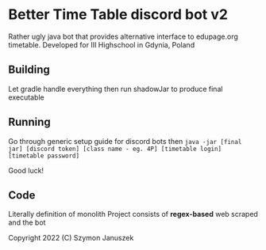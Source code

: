 # Better Time Table discord bot v2

Rather ugly java bot that provides alternative interface to edupage.org timetable.
Developed for III Highschool in Gdynia, Poland

## Building
Let gradle handle everything then run shadowJar to produce final executable

## Running
Go through generic setup guide for discord bots
then `java -jar [final jar] [discord token] [class name - eg. 4P] [timetable login] [timetable password]`

Good luck!

## Code
Literally definition of monolith
Project consists of **regex-based** web scraped and the bot

Copyright 2022 (C) Szymon Januszek

